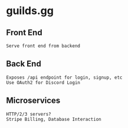 # guilds.gg

## Front End

```
Serve front end from backend
```

## Back End

```
Exposes /api endpoint for login, signup, etc
Use OAuth2 for Discord Login
```

## Microservices

```
HTTP/2/3 servers?
Stripe Billing, Database Interaction
```